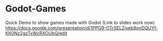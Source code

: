 # Godot-Games
Quick Demo to show games made with Godot
(Link to slides work now)
https://docs.google.com/presentation/d/1PPG9-OTrSELZiyeb9onDQUYf-KK0Nz2gzTxWcRXOUbQ/edit 
